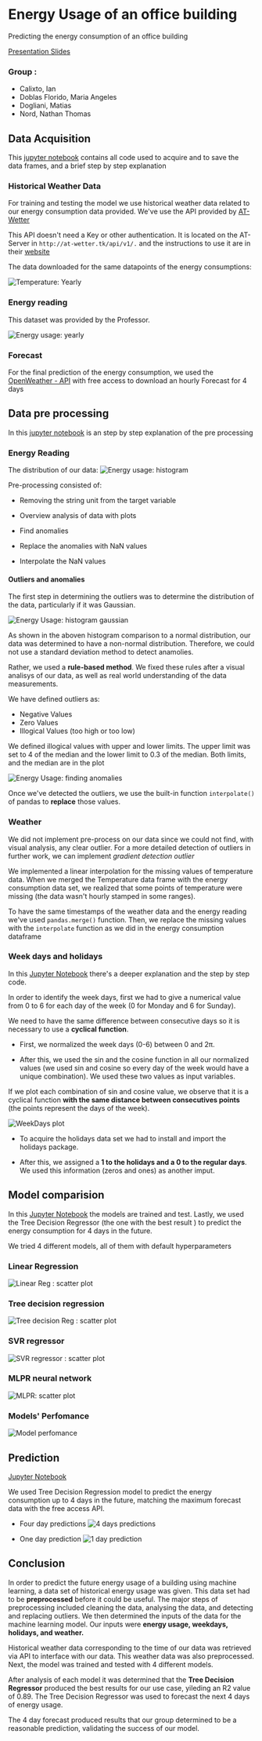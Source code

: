 # Energy Usage of an office building

Predicting the energy consumption of an office building

[Presentation Slides](https://github.com/matias-dogliani/energybuild/blob/master/Slides/Machine%20Learning%20-%20Energy%20Prediction.pptx.pdf)

### Group :

* Calixto, Ian
* Doblas Florido, Maria Angeles
* Dogliani, Matias
* Nord, Nathan Thomas

## Data Acquisition

This [jupyter notebook](https://github.com/matias-dogliani/energybuild/blob/master/DataSet_Weather.ipynb)
contains all code used to acquire and to save the data frames, and a brief step by step explanation

### Historical Weather Data

For training and testing the model we use historical weather data related to our energy consumption data provided.
We've use the API provided by [AT-Wetter](http://at-wetter.tk/index.php?men=api)

This API doesn't need a Key or other authentication. It is located on the AT-Server in `http://at-wetter.tk/api/v1/.`
and the instructions to use it are in their [website](http://at-wetter.tk/index.php?men=api)

The data downloaded for the same datapoints of the energy consumptions:

![Temperature: Yearly](https://github.com/matias-dogliani/energybuild/blob/master/Imgs/Weather_year.png)

### Energy reading

This dataset was provided by the Professor.


![Energy usage: yearly](https://github.com/matias-dogliani/energybuild/blob/master/Imgs/Energy_usage_year.png)

### Forecast

For the final prediction of the energy consumption, we used the [OpenWeather - API](https://openweathermap.org/api)
with free access to download an hourly Forecast for 4 days


## Data pre processing

In this [jupyter notebook](https://github.com/matias-dogliani/energybuild/blob/master/PreProcess_EnergyConsumption.ipynb) is an step by step explanation of the pre processing

### Energy Reading

The distribution of our data:
![Energy usage: histogram](https://github.com/matias-dogliani/energybuild/blob/master/Imgs/Energy_usage_histogram.png)

Pre-processing consisted of:

* Removing the string unit from the target variable

* Overview analysis of data with plots

* Find anomalies

* Replace the anomalies with NaN values

* Interpolate the NaN values


#### Outliers and anomalies

The first step in determining the outliers was to determine the distribution of the data, particularly if it was Gaussian.

![Energy Usage: histogram gaussian](https://github.com/matias-dogliani/energybuild/blob/6162874ae86ef0e9ff237c859536721e82ba2ff8/Imgs/Energy_usage_histogram_gaussian.png)

As shown in the aboven histogram comparison to a normal distribution, our data was determined to have a non-normal distribution. Therefore, we could not use a standard deviation method to detect anamolies.

Rather, we used a **rule-based method**. We fixed these rules after a visual analisys of our data, as well as real world understanding of the data measurements.

We have defined outliers as:

* Negative Values
* Zero Values
* Illogical Values (too high
or too low)

We defined illogical values with upper and lower limits. The upper limit was set to 4 of the median and the lower limit to 0.3 of the median. Both limits, and the median are in the plot  

![Energy Usage: finding anomalies](https://github.com/matias-dogliani/energybuild/blob/master/Imgs/Energy_usage_year_annotated.png)

Once we've detected the outliers, we use the built-in function `interpolate()` of pandas to **replace** those values.

### Weather

We did not implement pre-process on our data since we could not find, with visual analysis, any clear outlier. For a more detailed detection of outliers in further work, we can implement *gradient detection outlier*

We implemented a linear interpolation for the missing values of temperature data.
When we merged the Temperature data frame with the energy consumption data set, we realized that
some points of temperature were missing (the data wasn't hourly stamped in some ranges).

To have the same timestamps of the weather data and the energy reading we've used `pandas.merge()`
function.
Then, we replace the missing values with the `interpolate` function as we did in the energy consumption dataframe

### Week days and holidays

In this [Jupyter Notebook](https://github.com/matias-dogliani/energybuild/blob/master/DataSet_Days.ipynb) there's a deeper explanation and the step by step code.

In order to identify the week days, first we had to give a numerical value from 0 to 6 for each day of the week (0 for Monday and 6 for Sunday).

We need to have the same difference between consecutive days so it is necessary to use a **cyclical function**.

* First, we normalized the week days (0-6) between 0 and 2π.

* After this, we used the sin and the cosine function in all our normalized values
  (we used sin and cosine so every day of the week would have a unique combination).
  We used these two values as input variables.

If we plot each combination of sin and cosine value, we observe that it is a cyclical function **with the same distance between consecutives points**
(the points represent the days of the week).

![WeekDays plot](https://github.com/matias-dogliani/energybuild/blob/master/Imgs/weekdays.png)


* To acquire the holidays data set we had to install and import the holidays package.


* After this, we assigned a **1 to the holidays and a 0 to the regular days**.
  We used this information (zeros and ones) as another imput.

## Model comparision

In this [Jupyter Notebook](https://github.com/matias-dogliani/energybuild/blob/master/Training_Testing_model.ipynb)
the models are trained and test. Lastly, we used the Tree Decision Regressor (the one with the best result )
to predict the energy consumption for 4 days in the future.

We tried 4 different models, all of them with default hyperparameters

### Linear Regression

![Linear Reg : scatter plot](https://github.com/matias-dogliani/energybuild/blob/master/Imgs/linear_regression_model.png)


### Tree decision regression

![Tree decision Reg : scatter plot](https://github.com/matias-dogliani/energybuild/blob/master/Imgs/tree_regressor_model.png)

### SVR regressor
 
![SVR regressor : scatter plot](https://github.com/matias-dogliani/energybuild/blob/master/Imgs/SVLR_regressor_model.png)

### MLPR neural network

![MLPR: scatter plot](https://github.com/matias-dogliani/energybuild/blob/master/Imgs/MLPR_regressor_model.png)

### Models' Perfomance

![Model perfomance](https://github.com/matias-dogliani/energybuild/blob/master/Imgs/Model_perfomance.png)

## Prediction

[Jupyter Notebook](https://github.com/matias-dogliani/energybuild/blob/master/Training_Testing_model.ipynb)

We used Tree Decision Regression model to predict the energy consumption up to 4 days in the future,
matching the maximum forecast data with the free access API.

* Four day predictions
![4 days predictions](https://github.com/matias-dogliani/energybuild/blob/master/Imgs/Prediction_Energy_consumption_4days.png)

* One day prediction
![1 day prediction](https://github.com/matias-dogliani/energybuild/blob/master/Imgs/Prediction_EnergyConsumption_daily23_11.png)

## Conclusion

In order to predict the future energy usage of a building using machine learning, a data set of historical energy usage was given. 
This data set had to be **preprocessed**  before it could be useful. The major steps of preprocessing included cleaning the data, analysing the data, and detecting and replacing outliers.
We then determined the inputs of the data for the machine learning model.
Our inputs were **energy usage, weekdays, holidays, and weather.**


Historical weather data corresponding to the time of our data was retrieved via API to interface with our data. 
This weather data was also preprocessed. Next, the model was trained and tested with 4 different models. 


After analysis of each model it was determined that the **Tree Decision Regressor** produced the best results for our use case, yileding an R2 value of 0.89. 
The Tree Decision Regressor was used to forecast the next 4 days of energy usage. 


The 4 day forecast produced results that our group determined to be a reasonable prediction, validating the success of our model. 
